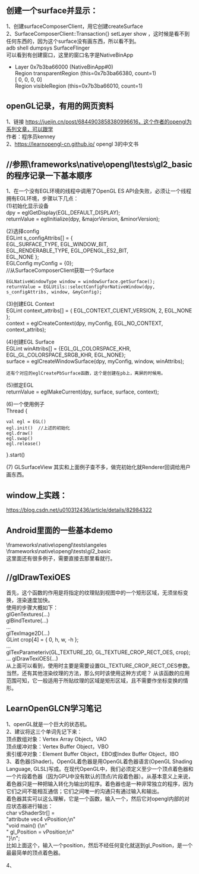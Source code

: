 ## 创建一个surface并显示：
1、创建surfaceComposerClient，用它创建createSurface  
2、SurfaceComposerClient::Transaction{} setLayer show ，这时候是看不到任何东西的，因为这个surface没有画东西，所以看不到。  
adb shell dumpsys SurfaceFlinger  
可以看到有创建窗口，这里的窗口名字是NativeBinApp  
+ Layer 0x7b3ba66000 (NativeBinApp#0)  
  Region transparentRegion (this=0x7b3ba66380, count=1)  
    [  0,   0,   0,   0]  
  Region visibleRegion (this=0x7b3ba66010, count=1)  
  

  
## openGL记录，有用的网页资料
1、链接 https://juejin.cn/post/6844903858380996616，这个作者的opengl为系列文章，可以跟学   
作者：程序员kenney  
2、https://learnopengl-cn.github.io/  opengl 3的中文书  

## //参照\frameworks\native\opengl\tests\gl2_basic的程序记录一下基本顺序
1、在一个没有EGL环境的线程中调用了OpenGL ES API会失败，必须让一个线程拥有EGL环境，步骤以下几点：  
(1)初始化显示设备  
	dpy = eglGetDisplay(EGL_DEFAULT_DISPLAY);  
	returnValue = eglInitialize(dpy, &majorVersion, &minorVersion);  

(2)选择config  
    EGLint s_configAttribs[] = {  
            EGL_SURFACE_TYPE, EGL_WINDOW_BIT,  
            EGL_RENDERABLE_TYPE, EGL_OPENGL_ES2_BIT,  
            EGL_NONE };  
	EGLConfig myConfig = {0};  
	//从SurfaceComposerClient获取一个Surface  

    EGLNativeWindowType window = windowSurface.getSurface();  
    returnValue = EGLUtils::selectConfigForNativeWindow(dpy, s_configAttribs, window, &myConfig);  

(3)创建EGL Context  
	EGLint context_attribs[] = { EGL_CONTEXT_CLIENT_VERSION, 2, EGL_NONE };  
	context = eglCreateContext(dpy, myConfig, EGL_NO_CONTEXT, context_attribs);  

(4)创建EGL Surface  
    EGLint winAttribs[] = {EGL_GL_COLORSPACE_KHR, EGL_GL_COLORSPACE_SRGB_KHR, EGL_NONE};  
    surface = eglCreateWindowSurface(dpy, myConfig, window, winAttribs);  
	
	还有个对应的eglCreatePbSurface函数，这个是创建在pb上，离屏的时候用。

(5)绑定EGL  
	returnValue = eglMakeCurrent(dpy, surface, surface, context);  

(6)一个使用例子  
Thread {  

    val egl = EGL()  
    egl.init()	//上述的初始化  
    egl.draw()  
	egl.swap()  
    egl.release()  

}.start()  

(7) GLSurfaceView 其实和上面例子查不多，做完初始化就Renderer回调给用户画东西。  

## window上实践：
https://blog.csdn.net/u010312436/article/details/82984322

## Android里面的一些基本demo
\frameworks\native\opengl\tests\angeles  
\frameworks\native\opengl\tests\gl2_basic  
这里面还有很多例子，需要直接去那里看就行。  

## //glDrawTexiOES
首先，这个函数的作用是将指定的纹理贴到视图中的一个矩形区域，无须坐标变换，渲染速度加快。  
使用的步骤大概如下：  
      glGenTextures(...)  
      glBindTexture(...)  
      ...  
      glTexImage2D(...)  
      GLint crop[4] = { 0, h, w, -h };  
      ...  
     glTexParameteriv(GL_TEXTURE_2D, GL_TEXTURE_CROP_RECT_OES, crop);  
      ...
     glDrawTexiOES(...)  
     从上面可以看到，使用时主要是需要设置GL_TEXTURE_CROP_RECT_OES参数。  
    当然，还有其他渲染纹理的方法，那么何时该使用这种方式呢？  从该函数的应用范围可知，它一般适用于所贴纹理的区域是矩形区域，且不需要作坐标变换的情形。  
    
## LearnOpenGLCN学习笔记
1、openGL就是一个巨大的状态机。  
2、建议将这三个单词先记下来：  
顶点数组对象：Vertex Array Object，VAO  
顶点缓冲对象：Vertex Buffer Object，VBO  
索引缓冲对象：Element Buffer Object，EBO或Index Buffer Object，IBO  
3、着色器(Shader)。OpenGL着色器是用OpenGL着色器语言(OpenGL Shading Language, GLSL)写成。在现代OpenGL中，我们必须定义至少一个顶点着色器和一个片段着色器（因为GPU中没有默认的顶点/片段着色器）。从基本意义上来说，着色器只是一种把输入转化为输出的程序。着色器也是一种非常独立的程序，因为它们之间不能相互通信；它们之间唯一的沟通只有通过输入和输出。  
着色器其实可以这么理解，它是一个函数，输入一个，然后它对opengl内部的对应状态器进行输出：  
	   char vShaderStr[] =  
				"attribute vec4 vPosition;\n"  
				"void main() {\n"  
				"  gl_Position = vPosition;\n"  
				"}\n";  
比如上面这个，输入一个position，然后不经任何变化就送到gl_Position，是一个最最简单的顶点着色器。  

4、

